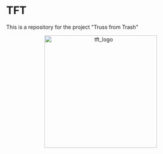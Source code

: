# TFT
This is a repository for the project "Truss from Trash"

<div align="center">
  <img src="https://github.com/user-attachments/assets/61b151f2-644b-467c-aaf6-a9b5601b20a4" alt="tft_logo" width="300">
</div>
